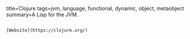 title=Clojure
tags=jvm, language, functional, dynamic, object, metaobject
summary=A Lisp for the JVM.
~~~~~~

[Website](https://clojure.org/)

